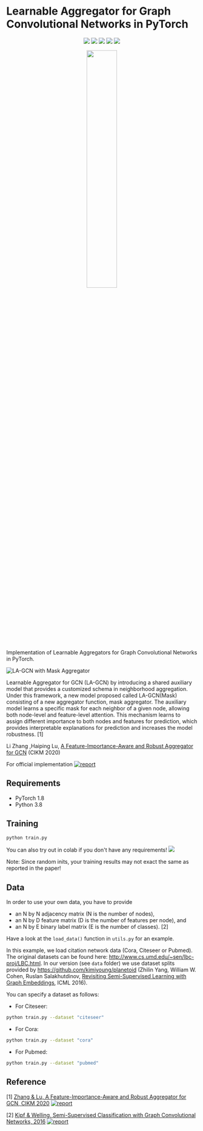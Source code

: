 # Learnable Aggregator for Graph Convolutional Networks in PyTorch


<p align="center">
  <a href="https://dl.acm.org/doi/abs/10.1145/3340531.3411983"><img src="https://img.shields.io/badge/Paper-Report-red"/></a>
  <a href="https://grlearning.github.io/papers/134.pdf"><img src="https://img.shields.io/badge/Poster-NeurIPS2019-brown"/></a>
  <a href="https://github.com/asarigun/LA-GCN"><img src="https://img.shields.io/badge/TensorFlow-Implementation-ff69b4"/></a>
  <a href="https://github.com/asarigun/la-gcn-torch/blob/main/LICENSE"><img src="https://img.shields.io/github/license/thudm/cogdl"/></a>
  <a href="https://colab.research.google.com/drive/1BurTEjf6sqtIfnVn9FdCGxBwiCCHiNAN?usp=sharing" alt="license"><img src="https://colab.research.google.com/assets/colab-badge.svg"/></a>
</p>


<p align="center"><img width="40%" src="https://github.com/asarigun/la-gcn-torch/blob/main/images/pytorch.png"></p>

Implementation of Learnable Aggregators for Graph Convolutional Networks in PyTorch. 

![LA-GCN with Mask Aggregator](https://github.com/asarigun/la-gcn-torch/blob/main/images/model.jpg)


Learnable Aggregator for GCN (LA-GCN) by introducing a shared auxiliary model that provides a
customized schema in neighborhood aggregation. Under this framework, a new model proposed called
LA-GCN(Mask) consisting of a new aggregator function, mask aggregator. The auxiliary model
learns a specific mask for each neighbor of a given node, allowing both node-level and feature-level 
attention. This mechanism learns to assign different importance to both nodes and features for prediction, 
which provides interpretable explanations for prediction and increases the model robustness. [1]<!--[[1](https://dl.acm.org/doi/abs/10.1145/3340531.3411983)]-->

Li  Zhang ,Haiping  Lu, [A Feature-Importance-Aware and Robust Aggregator for GCN](https://dl.acm.org/doi/abs/10.1145/3340531.3411983) (CIKM 2020) 

For official implementation  [![report](https://img.shields.io/badge/Official-Code-yellow)](https://github.com/LiZhang-github/LA-GCN/tree/master/code)

## Requirements

  * PyTorch 1.8
  * Python 3.8
  
  
## Training

```bash
python train.py
```

You can also try out in colab if you don't have any requirements! <a href="https://colab.research.google.com/drive/1BurTEjf6sqtIfnVn9FdCGxBwiCCHiNAN?usp=sharing" alt="license"><img src="https://colab.research.google.com/assets/colab-badge.svg"/></a>

Note: Since random inits, your training results may not exact the same as reported in the paper!

## Data

In order to use your own data, you have to provide 
* an N by N adjacency matrix (N is the number of nodes), 
* an N by D feature matrix (D is the number of features per node), and
* an N by E binary label matrix (E is the number of classes). [2]<!--[[2](https://arxiv.org/abs/1609.02907)]-->

Have a look at the `load_data()` function in `utils.py` for an example.

In this example, we load citation network data (Cora, Citeseer or Pubmed). The original datasets can be found here: http://www.cs.umd.edu/~sen/lbc-proj/LBC.html. In our version (see `data` folder) we use dataset splits provided by https://github.com/kimiyoung/planetoid (Zhilin Yang, William W. Cohen, Ruslan Salakhutdinov, [Revisiting Semi-Supervised Learning with Graph Embeddings](https://arxiv.org/abs/1603.08861), ICML 2016). 
<!--
You can specify a dataset by editing `utils.py`-->

You can specify a dataset as follows: 

* For Citeseer: 
```bash
python train.py --dataset "citeseer"
```
* For Cora: 
```bash
python train.py --dataset "cora"
```
* For Pubmed: 
```bash
python train.py --dataset "pubmed"
``` 
<!--
(or by editing `train.py`) -->

## Reference

[1] [Zhang & Lu, A Feature-Importance-Aware and Robust Aggregator for GCN, CIKM 2020](https://dl.acm.org/doi/abs/10.1145/3340531.3411983) [![report](https://img.shields.io/badge/Official-Code-yellow)](https://github.com/LiZhang-github/LA-GCN/tree/master/code)

[2] [Kipf & Welling, Semi-Supervised Classification with Graph Convolutional Networks, 2016](https://arxiv.org/abs/1609.02907) [![report](https://img.shields.io/badge/Official-Code-ff69b4)](https://github.com/tkipf/pygcn)
